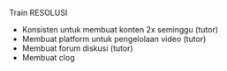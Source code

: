 Train RESOLUSI
- Konsisten untuk membuat konten 2x seminggu (tutor)
- Membuat platform untuk pengelolaan video (tutor)
- Membuat forum diskusi (tutor)
- Membuat clog



